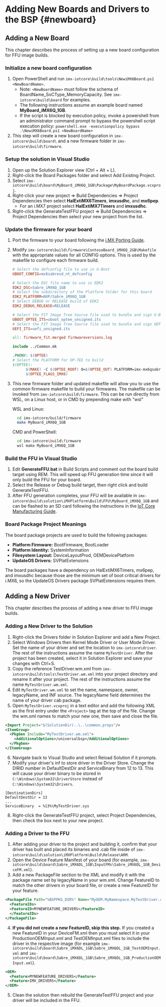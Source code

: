 Adding New Boards and Drivers to the BSP {#newboard}
====

## Adding a New Board

This chapter describes the process of setting up a new board configuration for FFU image builds.

### Initialize a new board configuration
  1. Open PowerShell and run `imx-iotcore\build\tools\NewiMX6Board.ps1 <NewBoardName>`.
     - Note: `<NewBoardName>` must follow the schema of BoardName_SoCType_MemoryCapacity. See `imx-iotcore\build\board` for examples.
     - The following instructions assume an example board named **MyBoard_iMX6Q_1GB**.
     - If the script is blocked by execution policy, invoke a powershell from an administrator command prompt to bypass the powershell script execution policy: `powershell.exe -executionpolicy bypass .\NewiMX6Board.ps1 <NewBoardName>`
  2. This step will create a new board configuration in `imx-iotcore\build\board\` and a new firmware folder in `imx-iotcore\build\firmware`.

### Setup the solution in Visual Studio
   1. Open up the Solution Explorer view (Ctrl + Alt + L).
   2. Right-click the Board Packages folder and select Add Existing Project.
   3. Select ```imx-iotcore\build\board\MyBoard_iMX6Q_1GB\Package\MyBoardPackage.vcxproj```.
   4. Right-click your new project => Build Dependencies => Project Dependencies then select **HalExtiMX6Timers**, **imxusdhc**, and **mx6pep**.
      * For an i.MX7 project select **HalExtiMX7Timers** and **imxusdhc**.
   5. Right-click the GenerateTestFFU project => Build Dependencies => Project Dependencies then select your new project from the list.

### Update the firmware for your board
  1. Port the firmware to your board following the [i.MX Porting Guide](#porting-guide).
  2. Modify `imx-iotcore\build\firmware\ContosoBoard_iMX6Q_2GB\Makefile` with the appropriate values for all CONFIG options. This is used by the makefile to configure each firmware build.
      
      ```makefile
      # Select the defconfig file to use in U-Boot
      UBOOT_CONFIG=mx6sabresd_nt_defconfig

      # Select the DSC file name to use in EDK2
      EDK2_DSC=Sabre_iMX6Q_1GB
      # Select the subdirectory of the Platform folder for this board
      EDK2_PLATFORM=NXP/Sabre_iMX6Q_1GB
      # Select DEBUG or RELEASE build of EDK2
      EDK2_DEBUG_RELEASE=RELEASE

      # Select the FIT Image Tree Source file used to bundle and sign U-Boot and OP-TEE
      UBOOT_OPTEE_ITS=uboot_optee_unsigned.its
      # Select the FIT Image Tree Source file used to bundle and sign UEFI
      UEFI_ITS=uefi_unsigned.its

      all: firmware_fit.merged firmwareversions.log

      include ../Common.mk

      .PHONY: $(OPTEE)
      # Select the PLATFORM for OP-TEE to build
      $(OPTEE):
            $(MAKE) -C $(OPTEE_ROOT) O=$(OPTEE_OUT) PLATFORM=imx-mx6qsabresd \
            $(OPTEE_FLAGS_IMX6)
      ```
  3. This new firmware folder and updated makefile will allow you to use the common firmware makefile to build your firmwares. The makefile can be invoked from `imx-iotcore\build\firmware`. This can be run directly from WSL, on a Linux host, or in CMD by prepending make with "wsl"

      WSL and Linux:
      
      ```bash
        cd imx-iotcore/build/firmware
        make MyBoard_iMX6Q_1GB
      ```
      CMD and PowerShell:
      
      ```bash
        cd imx-iotcore\build\firmware
        wsl make MyBoard_iMX6Q_1GB
      ```

### Build the FFU in Visual Studio
  1. Edit **GenerateFFU.bat** in Build Scripts and comment out the board build target using REM. This will speed up FFU generation time since it will only build the FFU for your board.
  2. Select the Release or Debug build target, then right click and build GenerateTestFFU.
  3. After FFU generation completes, your FFU will be available in ```imx-iotcore\build\solution\iMXPlatform\Build\FFU\MyBoard_iMX6Q_1GB``` and can be flashed to an SD card following the instructions in the [IoT Core Manufacturing Guide](https://docs.microsoft.com/en-us/windows-hardware/manufacture/iot/create-a-basic-image#span-idflashanimagespanflash-the-image-to-a-memory-card).

### Board Package Project Meanings
The board package projects are used to build the following packages:
* **Platform Firmware:** BootFirmware, BootLoader
* **Platform Identity:** SystemInformation
* **Filesystem Layout:** DeviceLayoutProd, OEMDevicePlatform
* **UpdateOS Drivers:** SVPlatExtensions

The board packages have a dependency on HalExtiMX6Timers, mx6pep, and imxusdhc because those are the minimum set of boot critical drivers for i.MX6, so the UpdateOS Drivers package SVPlatExtensions requires them.


## Adding a New Driver

This chapter describes the process of adding a new driver to FFU image builds.

### Adding a New Driver to the Solution
1. Right-click the Drivers folder in Solution Explorer and add a New Project.
2. Select Windows Drivers then Kernel Mode Driver or User Mode Driver. Set the name of your driver and set the location to `imx-iotcore\driver`. The rest of the instructions assume the name `MyTestDriver`. After the project has been created, select it in Solution Explorer and save your changes with Ctrl+S.
3. Copy the reference TestDriver.wm.xml from `imx-iotcore\build\tools\TestDriver.wm.xml` into your project directory and rename it after your project. The rest of the instructions assume the name `MyTestDriver.wm.xml`.
4. Edit `MyTestDriver.wm.xml` to set the name, namespace, owner, legacyName, and INF source. The legacyName field determines the name of your driver cab package.
5. Open `MyTestDriver.vcxproj` in a text editor and add the following XML as the first entry under the `<Project>` tag at the top of the file. Change the wm.xml names to match your new one, then save and close the file.
```XML
<Import Project="$(SolutionDir)..\..\common.props"/>
<ItemGroup>
  <PkgGen Include="MyTestDriver.wm.xml">
    <AdditionalOptions>/universalbsp</AdditionalOptions>
  </PkgGen>
</ItemGroup>
```
6. Navigate back to Visual Studio and select Reload Solution if it prompts.
7. Modify your driver's inf to store driver in the Driver Store. Change the DIRID number in DefaultDestDir and ServiceBinary from 12 to 13. This will cause your driver binary to be stored in `C:\Windows\System32\DriverStore` instead of `C:\Windows\System32\Drivers`.
```
[DestinationDirs]
DefaultDestDir = 13
...
ServiceBinary  = %13%\MyTestDriver.sys
```
8. Right-click the GenerateTestFFU project, select Project Dependencies, then check the box next to your new project.


### Adding a Driver to the FFU
1. After adding your driver to the project and building it, confirm that your driver has built and placed its binaries and .cab file inside of `imx-iotcore\build\solution\iMXPlatform\Build\Release\ARM`.
2. Open the Device Feature Manifest of your board (for example, `imx-iotcore\build\board\Sabre_iMX6DL_1GB\InputFMs\Sabre_iMX6DL_1GB_DeviceFM.xml`).
3. Add a new PackageFile section to the XML and modify it with the package name set by legacyName in your wm.xml. Change FeatureID to match the other drivers in your board file, or create a new FeatureID for your feature.
```XML
<PackageFile Path="%BSPPKG_DIR%" Name="MyOEM.MyNamespace.MyTestDriver.cab">
  <FeatureIDs>
  <FeatureID>MYNEWFEATURE_DRIVERS</FeatureID>
  </FeatureIDs>
</PackageFile>
```
4. **If you did not create a new FeatureID, skip this step.** If you created a new FeatureID in your DeviceFM.xml then you must select it in your ProductionOEMInput.xml and TestOEMInput.xml files to include the driver in the respective image 
(for example `imx-iotcore\build\board\Sabre_iMX6DL_1GB\Sabre_iMX6DL_1GB_TestOEMInput.xml` and `imx-iotcore\build\board\Sabre_iMX6DL_1GB\Sabre_iMX6DL_1GB_ProductionOEMInput.xml`).
```XML
<OEM>
  <Feature>MYNEWFEATURE_DRIVERS</Feature>
  <Feature>IMX_DRIVERS</Feature>
</OEM>
```
5. Clean the solution then rebuild the GenerateTestFFU project and your driver will be included in the FFU.
